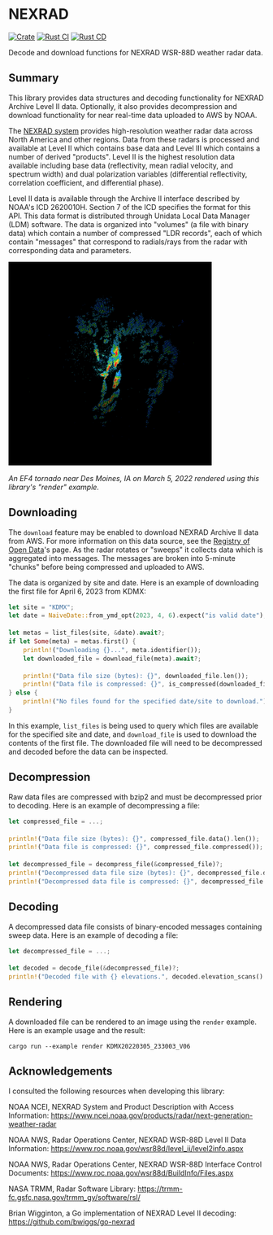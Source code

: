 # NEXRAD

[![Crate](https://img.shields.io/crates/v/nexrad.svg)](https://crates.io/crates/nexrad)
[![Rust CI](https://github.com/danielway/nexrad/actions/workflows/rust_ci.yml/badge.svg?branch=master)](https://github.com/danielway/nexrad/actions/workflows/rust_ci.yml)
[![Rust CD](https://github.com/danielway/nexrad/actions/workflows/rust_cd.yml/badge.svg)](https://github.com/danielway/nexrad/actions/workflows/rust_cd.yml)

Decode and download functions for NEXRAD WSR-88D weather radar data.

## Summary

This library provides data structures and decoding functionality for NEXRAD Archive Level II data. Optionally, it also
provides decompression and download functionality for near real-time data uploaded to AWS by NOAA.

The [NEXRAD system](https://www.ncei.noaa.gov/products/radar/next-generation-weather-radar) provides high-resolution
weather radar data across North America and other regions. Data from these radars is processed and available at Level II
which contains base data and Level III which contains a number of derived "products". Level II is the highest resolution
data available including base data (reflectivity, mean radial velocity, and spectrum width) and dual polarization
variables (differential reflectivity, correlation coefficient, and differential phase).

Level II data is available through the Archive II interface described by NOAA's ICD 2620010H. Section 7 of the ICD
specifies the format for this API. This data format is distributed through Unidata Local Data Manager (LDM) software.
The data is organized into "volumes" (a file with binary data) which contain a number of compressed "LDR records", each
of which contain "messages" that correspond to radials/rays from the radar with corresponding data and parameters.

<img src="examples/render_kdmx_030522_1730.png" width="400" alt="An EF4 tornado near Des Moines, IA on March 5, 2022 rendered using this library's 'render' example." />

_An EF4 tornado near Des Moines, IA on March 5, 2022 rendered using this library's "render" example._

## Downloading

The `download` feature may be enabled to download NEXRAD Archive II data from AWS. For more information on this data
source, see the [Registry of Open Data](https://registry.opendata.aws/noaa-nexrad/)'s page. As the radar rotates or
"sweeps" it collects data which is aggregated into messages. The messages are broken into 5-minute "chunks" before being 
compressed and uploaded to AWS.

The data is organized by site and date. Here is an example of downloading the first file for April 6, 2023 from KDMX:
```rust
let site = "KDMX";
let date = NaiveDate::from_ymd_opt(2023, 4, 6).expect("is valid date");

let metas = list_files(site, &date).await?;
if let Some(meta) = metas.first() {
    println!("Downloading {}...", meta.identifier());
    let downloaded_file = download_file(meta).await?;
    
    println!("Data file size (bytes): {}", downloaded_file.len());
    println!("Data file is compressed: {}", is_compressed(downloaded_file));
} else {
    println!("No files found for the specified date/site to download.");
}
```

In this example, `list_files` is being used to query which files are available for the specified site and date, and
`download_file` is used to download the contents of the first file. The downloaded file will need to be decompressed and
decoded before the data can be inspected.

## Decompression

Raw data files are compressed with bzip2 and must be decompressed prior to decoding. Here is an example of 
decompressing a file: 
```rust
let compressed_file = ...;

println!("Data file size (bytes): {}", compressed_file.data().len());
println!("Data file is compressed: {}", compressed_file.compressed());

let decompressed_file = decompress_file(&compressed_file)?;
println!("Decompressed data file size (bytes): {}", decompressed_file.data().len());
println!("Decompressed data file is compressed: {}", decompressed_file.compressed());
```

## Decoding

A decompressed data file consists of binary-encoded messages containing sweep data. Here is an example of decoding a 
file:
```rust
let decompressed_file = ...;

let decoded = decode_file(&decompressed_file)?;
println!("Decoded file with {} elevations.", decoded.elevation_scans().len());
```

## Rendering

A downloaded file can be rendered to an image using the `render` example. Here is an example usage and the result:
```
cargo run --example render KDMX20220305_233003_V06
```

## Acknowledgements

I consulted the following resources when developing this library:

NOAA NCEI, NEXRAD System and Product Description with Access Information:
https://www.ncei.noaa.gov/products/radar/next-generation-weather-radar

NOAA NWS, Radar Operations Center, NEXRAD WSR-88D Level II Data Information:
https://www.roc.noaa.gov/wsr88d/level_ii/level2info.aspx

NOAA NWS, Radar Operations Center, NEXRAD WSR-88D Interface Control Documents:
https://www.roc.noaa.gov/wsr88d/BuildInfo/Files.aspx

NASA TRMM, Radar Software Library:
https://trmm-fc.gsfc.nasa.gov/trmm_gv/software/rsl/

Brian Wigginton, a Go implementation of NEXRAD Level II decoding:
https://github.com/bwiggs/go-nexrad
